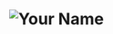 <h1 align="center">
  <img src="https://readme-typing-svg.demolab.com?font=Pacifico&size=50&pause=1000&color=0E75B6&center=true&vCenter=true&width=600&lines=Your+Name+Here" alt="Your Name" />
</h1>
